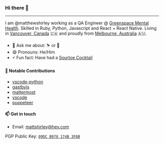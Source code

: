 ### Hi there 👋
---

I am @matthewshirley working as a QA Engineer @ [Greenspace Mental Health](https://greenspacehealth.ca). Skilled in Ruby, Python, Javascript and React + React Native. Living in [Vancouver, Canada](https://goo.gl/maps/bAoi9GqUeXHHtKBs5) 🇨🇦 and proudly from [Melbourne, Australia](https://goo.gl/maps/AbtkVqMzMwvt8Ejz9) 🇦🇺.

- 💬 Ask me about: ⛷ or 🥾
- 😄 Pronouns: He/Him
- ⚡ Fun fact: Have had a [Sourtoe Cocktail](https://www.cbc.ca/shortdocs/features/the-story-of-the-sourtoe-cocktail-a-shot-of-whiskey-garnished-with-a-human)

#### 👯 Notable Contributions

- [vscode-python](https://github.com/microsoft/vscode-python)
- [gastbyjs](https://github.com/gatsbyjs/gatsby)
- [mattermost](https://github.com/mattermost/mattermost-webapp)
- [vscode](https://github.com/microsoft/vscode)
- [puppeteer](https://github.com/puppeteer/puppeteer)

#### 📫 Get in touch

- Email: mattshirley@hey.com

PGP Public Key: [`09DC B978 174B 3F8B`](https://keybase.io/matthewshirley/pgp_keys.asc)
